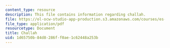 ```yaml
---
content_type: resource
description: This file contains information regarding challah.
file: https://ol-ocw-studio-app-production.s3.amazonaws.com/courses/es-287-kitchen-chemistry-spring-2009/1d65750b84d8286ff0ae1c62448a253b_MITES_287S09_read05.pdf
file_type: application/pdf
resourcetype: Document
title: Challah
uid: 1d65750b-84d8-286f-f0ae-1c62448a253b
---
```

